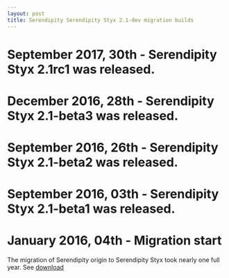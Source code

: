 ```yaml
---
layout: post
title: Serendipity Serendipity Styx 2.1-dev migration builds
---
```


# September 2017, 30th - Serendipity Styx 2.1rc1 was released.

# December 2016, 28th - Serendipity Styx 2.1-beta3 was released.

# September 2016, 26th - Serendipity Styx 2.1-beta2 was released.

# September 2016, 03th - Serendipity Styx 2.1-beta1 was released.

# January 2016, 04th - Migration start

The migration of Serendipity origin to Serendipity Styx took nearly one full year. See [download](https://github.com/ophian/styx/releases)